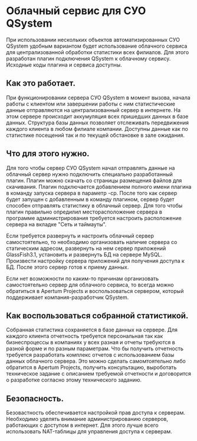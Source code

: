 # Облачный сервис для СУО QSystem #

При использовании нескольких объектов автоматизированных СУО QSystem удобным вариантом будет использование облачного сервиса для централизованной обработки статистики всех филиалов. Для этого разработан плагин подключения QSystem к облачному сервису. Исходные коды плагина и сервиса доступны.



## Как это работает. ##

При функционировании сервера СУО QSystem в момент вызова, начала работы с клиентом или завершении работы с ним статистические данные отправляются на централизованный сервер в интернете. На этом сервере происходит аккумуляция всех пришедших данных в базе данных. Структура базы данных позволяет отслеживать передвижения каждого клиента в любом филиале компании. Доступны данные как по статистике посещений так и по текущей обстановке в зале ожидания.

## Что для этого нужно. ##

Для того чтобы сервер СУО QSystem  начал отправлять данные на облачный сервер нужно подключить специально разработанный плагин. Плагин можно скачать со страницы размещения файлов для скачивания. Плагин подключается добавлением полного имени плагина в команду запуска сервера в параметр -ср. После того как сервер будет запущен с добавленным в команду плагином, сервер будет способен отправлять статистику в облачный сервер. Для того чтобы плагин правильно опредилил месторасположение сервера в программе администрирования требуется настроить расположение сервера на вкладке "Сеть и таймауты".

Если требуется развернуть и настроить облачный сервер самостоятельно, то необходимо организовать наличие сервера со статическим адресом, развернуть на нем сервер приложений GlassFish3.1, установить и развернуть БД на сервере MySQL. Произвести настройку сервера приложений для получения доступа к БД. После этого сервер готов к приему данных.

Если нет возможности по каким-то причинам организовать самостоятельно сервер для облачного сервиса, то всегда можно обратиться в Apertum Projects и воспользоваться сервером, который поддерживает компания-разработчик QSystem.

## Как воспользоваться собранной статистикой. ##

Собранная статистика сохраняется в базе данных на сервере. Для каждого клиента отчетность требуется персональная так как бизнеспроцессы в компаниях у всех разная и отчеты требуются в разной форме и по разным параметрам. Что бы получить отчетность требуется разработать комплекс отчетов с использованием базы данных облачного сервера. Это можно сделать самомтоятельно либо обратится в Apertum Projects, получить консультацию, выроботать техническое задание с описанием требуемой отчетности и договорится о разработке согласно этому технического заданию.

## Безопасность. ##

Безовастность обеспечивается настройкой прав доступа к серверам. Необходимо уделять внимание администрированию серверов, работающих с доступом в интернет. Для этого лучше всего использовать NAT-таблицы для управления доступа к серверам.